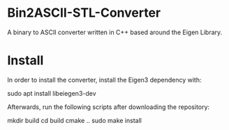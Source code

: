 # Bin2ASCII-STL-Converter
A binary to ASCII converter written in C++ based around the Eigen Library.

# Install
In order to install the converter, install the Eigen3 dependency with: 

sudo apt install libeiegen3-dev

Afterwards, run the following scripts after downloading the repository:

mkdir build
cd build
cmake ..
sudo make install

